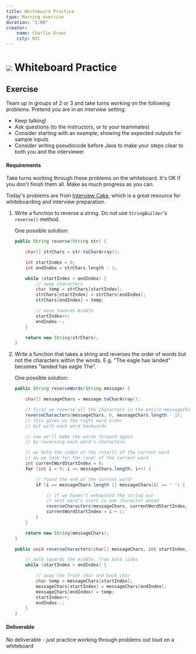 ```yaml
---
title: Whiteboard Practice
type: Morning exercise
duration: "1:00"
creator:
    name: Charlie Drews
    city: NYC
---
```


# ![](https://ga-dash.s3.amazonaws.com/production/assets/logo-9f88ae6c9c3871690e33280fcf557f33.png) Whiteboard Practice

## Exercise

Team up in groups of 2 or 3 and take turns working on the following problems. Pretend you are in an interview setting:
- Keep talking!
- Ask questions (to the instructors, or to your teammates)
- Consider starting with an example, showing the expected outputs for sample inputs
- Consider writing pseudocode before Java to make your steps clear to both you and the interviewer

#### Requirements

Take turns working through these problems on the whiteboard. It's OK if you don't finish them all. Make as much progress as you can.

Today's problems are from [Interview Cake](https://www.interviewcake.com/), which is a great resource for whiteboarding and interview preparation.

1. Write a function to reverse a string. Do not use `StringBuilder`'s `reverse()` method.

	One possible solution:

	```java
	public String reverse(String str) {

		char[] strChars = str.toCharArray();

		int startIndex = 0;
		int endIndex = strChars.length - 1;

		while (startIndex < endIndex) {
			// swap characters
			char temp = strChars[startIndex];
			strChars[startIndex] = strChars[endIndex];
			strChars[endIndex] = temp;

			// move towards middle
			startIndex++;
			endIndex--;
		}

		return new String(strChars);
	}
	```

2. Write a function that takes a string and reverses the order of words but not the characters within the words. E.g. "The eagle has landed" becomes "landed has eagle The".

	One possible solution:

	```java
	public String reverseWords(String message) {

		char[] messageChars = message.toCharArray();

		// first we reverse all the characters in the entire messageChars array
		reverseCharacters(messageChars, 0, messageChars.length - 1);
		// this gives us the right word order
		// but with each word backwards

		// now we'll make the words forward again
		// by reversing each word's characters

		// we hold the index of the /start/ of the current word
		// as we look for the /end/ of the current word
		int currentWordStartIndex = 0;
		for (int i = 0; i <= messageChars.length; i++) {

			// found the end of the current word!
			if (i == messageChars.length || messageChars[i] == ' ') {

				// if we haven't exhausted the string our
				// next word's start is one character ahead
				reverseCharacters(messageChars, currentWordStartIndex, i - 1);
				currentWordStartIndex = i + 1;
			}
		}

		return new String(messageChars);
	}

	public void reverseCharacters(char[] messageChars, int startIndex, int endIndex) {

		// walk towards the middle, from both sides
		while (startIndex < endIndex) {

			// swap the front char and back char
			char temp = messageChars[startIndex];
			messageChars[startIndex] = messageChars[endIndex];
			messageChars[endIndex] = temp;
			startIndex++;
			endIndex--;
		}
	}
    ```


#### Deliverable

No deliverable - just practice working through problems out loud on a whiteboard
